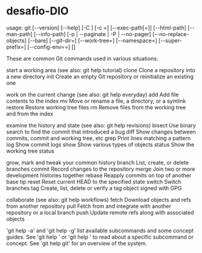 # desafio-DIO
usage: git [--version] [--help] [-C <path>] [-c <name>=<value>]
           [--exec-path[=<path>]] [--html-path] [--man-path] [--info-path]
           [-p | --paginate | -P | --no-pager] [--no-replace-objects] [--bare]
           [--git-dir=<path>] [--work-tree=<path>] [--namespace=<name>]
           [--super-prefix=<path>] [--config-env=<name>=<envvar>]
           <command> [<args>]

These are common Git commands used in various situations:

start a working area (see also: git help tutorial)
   clone     Clone a repository into a new directory
   init      Create an empty Git repository or reinitialize an existing one

work on the current change (see also: git help everyday)
   add       Add file contents to the index
   mv        Move or rename a file, a directory, or a symlink
   restore   Restore working tree files
   rm        Remove files from the working tree and from the index

examine the history and state (see also: git help revisions)
   bisect    Use binary search to find the commit that introduced a bug
   diff      Show changes between commits, commit and working tree, etc
   grep      Print lines matching a pattern
   log       Show commit logs
   show      Show various types of objects
   status    Show the working tree status

grow, mark and tweak your common history
   branch    List, create, or delete branches
   commit    Record changes to the repository
   merge     Join two or more development histories together
   rebase    Reapply commits on top of another base tip
   reset     Reset current HEAD to the specified state
   switch    Switch branches
   tag       Create, list, delete or verify a tag object signed with GPG

collaborate (see also: git help workflows)
   fetch     Download objects and refs from another repository
   pull      Fetch from and integrate with another repository or a local branch
   push      Update remote refs along with associated objects

'git help -a' and 'git help -g' list available subcommands and some
concept guides. See 'git help <command>' or 'git help <concept>'
to read about a specific subcommand or concept.
See 'git help git' for an overview of the system.
